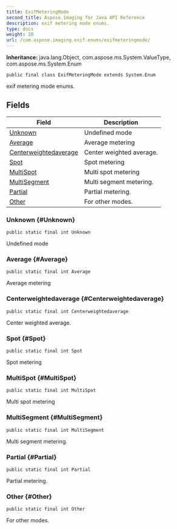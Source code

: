 ```yaml
---
title: ExifMeteringMode
second_title: Aspose.Imaging for Java API Reference
description: exif metering mode enums.
type: docs
weight: 20
url: /com.aspose.imaging.exif.enums/exifmeteringmode/
---
```

**Inheritance:**
java.lang.Object, com.aspose.ms.System.ValueType, com.aspose.ms.System.Enum
```
public final class ExifMeteringMode extends System.Enum
```

exif metering mode enums.
## Fields

| Field | Description |
| --- | --- |
| [Unknown](#Unknown) | Undefined mode |
| [Average](#Average) | Average metering |
| [Centerweightedaverage](#Centerweightedaverage) | Center weighted average. |
| [Spot](#Spot) | Spot metering |
| [MultiSpot](#MultiSpot) | Multi spot metering |
| [MultiSegment](#MultiSegment) | Multi segment metering. |
| [Partial](#Partial) | Partial metering. |
| [Other](#Other) | For other modes. |
### Unknown {#Unknown}
```
public static final int Unknown
```


Undefined mode

### Average {#Average}
```
public static final int Average
```


Average metering

### Centerweightedaverage {#Centerweightedaverage}
```
public static final int Centerweightedaverage
```


Center weighted average.

### Spot {#Spot}
```
public static final int Spot
```


Spot metering

### MultiSpot {#MultiSpot}
```
public static final int MultiSpot
```


Multi spot metering

### MultiSegment {#MultiSegment}
```
public static final int MultiSegment
```


Multi segment metering.

### Partial {#Partial}
```
public static final int Partial
```


Partial metering.

### Other {#Other}
```
public static final int Other
```


For other modes.

